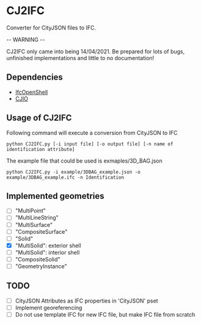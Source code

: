 # CJ2IFC
Converter for CityJSON files to IFC.

-- WARNING --

CJ2IFC only came into being 14/04/2021. Be prepared for lots of bugs, unfinished implementations and little to no documentation!

## Dependencies
- [IfcOpenShell](https://github.com/IfcOpenShell/IfcOpenShell)
- [CJIO](https://github.com/cityjson/cjio)

## Usage of CJ2IFC
Following command will execute a conversion from CityJSON to IFC
  
    python CJ2IFC.py [-i input file] [-o output file] [-n name of identification attribute]

The example file that could be used is exmaples/3D_BAG.json

    python CJ2IFC.py -i example/3DBAG_example.json -o example/3DBAG_example.ifc -n Identification

## Implemented geometries
- [ ] "MultiPoint"
- [ ] "MultiLineString"
- [ ] "MultiSurface"
- [ ] "CompositeSurface"
- [ ] "Solid"
- [x] "MultiSolid": exterior shell
- [ ] "MultiSolid": interior shell
- [ ] "CompositeSolid"
- [ ] "GeometryInstance" 

## TODO
- [ ] CityJSON Attributes as IFC properties in 'CityJSON' pset
- [ ] Implement georeferencing
- [ ] Do not use template IFC for new IFC file, but make IFC file from scratch
